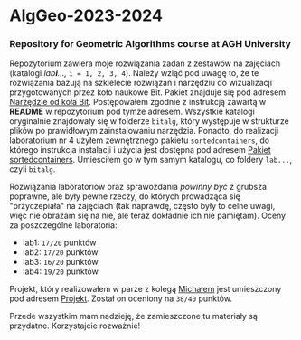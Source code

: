 # AlgGeo-2023-2024
### Repository for Geometric Algorithms course at AGH University

Repozytorium zawiera moje rozwiązania zadań z zestawów na zajęciach (katalogi *lab**i**...,* ```i = 1, 2, 3, 4```). Należy wziąć pod uwagę to, że te rozwiązania bazują na szkielecie rozwiązań i narzędziu do wizualizacji przygotowanych przez koło naukowe Bit. Pakiet znajduje się pod adresem [Narzędzie od koła Bit](https://github.com/aghbit/Algorytmy-Geometryczne). Postępowałem zgodnie z instrukcją zawartą w **README** w repozytorium pod tymże adresem. Wszystkie katalogi oryginalnie znajdowały się w folderze ```bitalg```, który występuje w strukturze plików po prawidłowym zainstalowaniu narzędzia. Ponadto, do realizacji laboratorium nr 4 użyłem zewnętrznego pakietu ```sortedcontainers```, do którego instrukcja instalacji i użycia jest dostępna pod adresem [Pakiet sortedcontainers](https://grantjenks.com/docs/sortedcontainers/).
Umieściłem go w tym samym katalogu, co foldery ```lab...```, czyli ```bitalg```.

Rozwiązania laboratoriów oraz sprawozdania *powinny być* z grubsza poprawne, ale były pewne rzeczy, do których prowadząca się "przyczepiała" na zajęciach (tak naprawdę, często były to celne uwagi, więc nie obrażam się na nie, ale teraz dokładnie ich nie pamiętam). Oceny za poszczególne laboratoria:
- lab1: ```17/20``` punktów
- lab2: ```17/20``` punktów
- lab3: ```16/20``` punktów
- lab4: ```19/20``` punktów

Projekt, który realizowałem w parze z kolegą [Michałem](https://github.com/michal1mroz) jest umieszczony pod adresem [Projekt](https://github.com/michal1mroz/GEOMETRIC_ALG_PROJECT). Został on oceniony na ```38/40``` punktów.

Przede wszystkim mam nadzieję, że zamieszczone tu materiały są przydatne. Korzystajcie rozważnie!
